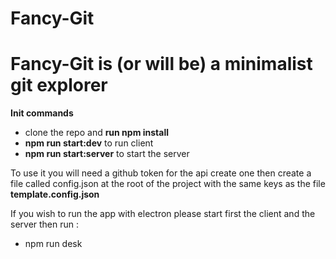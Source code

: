 # Fancy-Git

Fancy-Git is (or will be) a minimalist git explorer
=======================

**Init commands**

* clone the repo and **run npm install**
* **npm run start:dev** to run client
* **npm run start:server** to start the server

To use it you will need a github token for the api create one then create a file called config.json at the root of the project with the same keys as the file **template.config.json**


If you wish to run the app with electron please start first the client and the server then run :

* npm run desk

